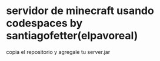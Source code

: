 # servidor de minecraft usando codespaces by santiagofetter(elpavoreal)
copia el repositorio y agregale tu server.jar


